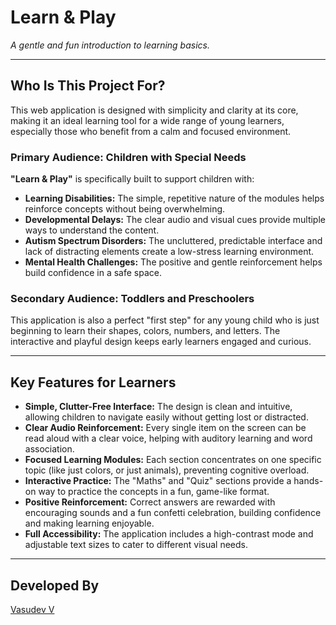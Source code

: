 # Learn & Play  
*A gentle and fun introduction to learning basics.*  

---

## Who Is This Project For?  
This web application is designed with simplicity and clarity at its core, making it an ideal learning tool for a wide range of young learners, especially those who benefit from a calm and focused environment.  

### Primary Audience: Children with Special Needs  
**"Learn & Play"** is specifically built to support children with:  

- **Learning Disabilities:** The simple, repetitive nature of the modules helps reinforce concepts without being overwhelming.  
- **Developmental Delays:** The clear audio and visual cues provide multiple ways to understand the content.  
- **Autism Spectrum Disorders:** The uncluttered, predictable interface and lack of distracting elements create a low-stress learning environment.  
- **Mental Health Challenges:** The positive and gentle reinforcement helps build confidence in a safe space.  

### Secondary Audience: Toddlers and Preschoolers  
This application is also a perfect "first step" for any young child who is just beginning to learn their shapes, colors, numbers, and letters. The interactive and playful design keeps early learners engaged and curious.  

---

## Key Features for Learners  
- **Simple, Clutter-Free Interface:** The design is clean and intuitive, allowing children to navigate easily without getting lost or distracted.  
- **Clear Audio Reinforcement:** Every single item on the screen can be read aloud with a clear voice, helping with auditory learning and word association.  
- **Focused Learning Modules:** Each section concentrates on one specific topic (like just colors, or just animals), preventing cognitive overload.  
- **Interactive Practice:** The "Maths" and "Quiz" sections provide a hands-on way to practice the concepts in a fun, game-like format.  
- **Positive Reinforcement:** Correct answers are rewarded with encouraging sounds and a fun confetti celebration, building confidence and making learning enjoyable.  
- **Full Accessibility:** The application includes a high-contrast mode and adjustable text sizes to cater to different visual needs.  

---

## Developed By  
[Vasudev V](https://www.linkedin.com/in/vasudev)  
